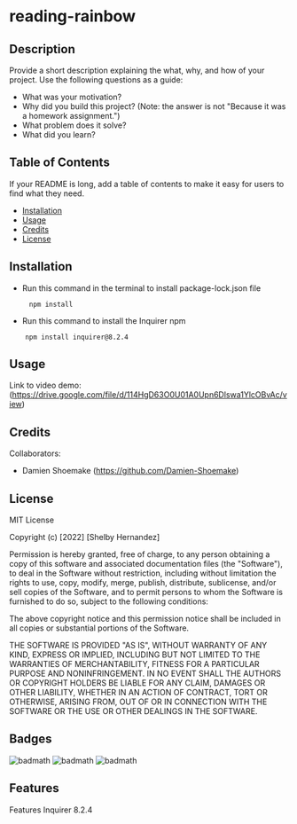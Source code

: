 
# reading-rainbow

## Description

Provide a short description explaining the what, why, and how of your project. Use the following questions as a guide:

- What was your motivation?
- Why did you build this project? (Note: the answer is not "Because it was a homework assignment.")
- What problem does it solve?
- What did you learn?

## Table of Contents

If your README is long, add a table of contents to make it easy for users to find what they need.

- [Installation](#installation)
- [Usage](#usage)
- [Credits](#credits)
- [License](#license)

## Installation

- Run this command in the terminal to install package-lock.json file

```
     npm install
```

- Run this command to install the Inquirer npm 

```
    npm install inquirer@8.2.4
```


## Usage

Link to video demo: (https://drive.google.com/file/d/114HgD63O0U01A0Upn6Dlswa1YlcOBvAc/view)

## Credits

Collaborators:

- Damien Shoemake (https://github.com/Damien-Shoemake)

## License

MIT License

Copyright (c) [2022] [Shelby Hernandez]

Permission is hereby granted, free of charge, to any person obtaining a copy
of this software and associated documentation files (the "Software"), to deal
in the Software without restriction, including without limitation the rights
to use, copy, modify, merge, publish, distribute, sublicense, and/or sell
copies of the Software, and to permit persons to whom the Software is
furnished to do so, subject to the following conditions:

The above copyright notice and this permission notice shall be included in all
copies or substantial portions of the Software.

THE SOFTWARE IS PROVIDED "AS IS", WITHOUT WARRANTY OF ANY KIND, EXPRESS OR
IMPLIED, INCLUDING BUT NOT LIMITED TO THE WARRANTIES OF MERCHANTABILITY,
FITNESS FOR A PARTICULAR PURPOSE AND NONINFRINGEMENT. IN NO EVENT SHALL THE
AUTHORS OR COPYRIGHT HOLDERS BE LIABLE FOR ANY CLAIM, DAMAGES OR OTHER
LIABILITY, WHETHER IN AN ACTION OF CONTRACT, TORT OR OTHERWISE, ARISING FROM,
OUT OF OR IN CONNECTION WITH THE SOFTWARE OR THE USE OR OTHER DEALINGS IN THE
SOFTWARE.


## Badges

![badmath](https://img.shields.io/github/repo-size/shernandez927/reading-rainbow?style=for-the-badge) ![badmath](https://img.shields.io/github/license/shernandez927/reading-rainbow?style=for-the-badge) ![badmath](https://img.shields.io/github/languages/count/shernandez927/reading-rainbow?style=for-the-badge)

## Features

Features Inquirer 8.2.4


